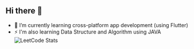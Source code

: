 ## Hi there 👋

- 📲 I’m currently learning cross-platform app development (using Flutter)
- ⚡ I'm also learning Data Structure and Algorithm using JAVA
![LeetCode Stats](https://leetcard.jacoblin.cool/WbdRcGC43G?theme=dark&font=Darker%20Grotesque&ext=heatmap)


<!--
**sameer-kumar04/sameer-kumar04** is a ✨ _special_ ✨ repository because its `README.md` (this file) appears on your GitHub profile.

Here are some ideas to get you started:

- 🔭 I’m currently working on ...
- 🌱 I’m currently learning ...
- 👯 I’m looking to collaborate on ...
- 🤔 I’m looking for help with ...
- 💬 Ask me about ...
- 📫 How to reach me: ...
- 😄 Pronouns: ...
- ⚡ Fun fact: ...
-->
